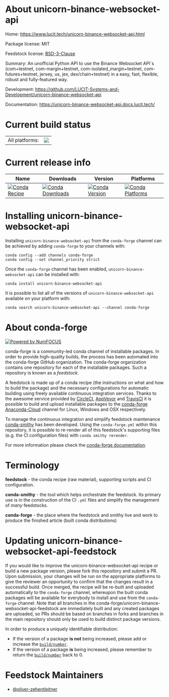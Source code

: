 About unicorn-binance-websocket-api
===================================

Home: https://www.lucit.tech/unicorn-binance-websocket-api.html

Package license: MIT

Feedstock license: [BSD-3-Clause](https://github.com/conda-forge/unicorn-binance-websocket-api-feedstock/blob/main/LICENSE.txt)

Summary: An unofficial Python API to use the Binance Websocket API`s (com+testnet, com-margin+testnet, com-isolated_margin+testnet, com-futures+testnet, jersey, us, jex, dex/chain+testnet) in a easy, fast, flexible, robust and fully-featured way.

Development: https://github.com/LUCIT-Systems-and-Development/unicorn-binance-websocket-api

Documentation: https://unicorn-binance-websocket-api.docs.lucit.tech/

Current build status
====================


<table><tr><td>All platforms:</td>
    <td>
      <a href="https://dev.azure.com/conda-forge/feedstock-builds/_build/latest?definitionId=15698&branchName=main">
        <img src="https://dev.azure.com/conda-forge/feedstock-builds/_apis/build/status/unicorn-binance-websocket-api-feedstock?branchName=main">
      </a>
    </td>
  </tr>
</table>

Current release info
====================

| Name | Downloads | Version | Platforms |
| --- | --- | --- | --- |
| [![Conda Recipe](https://img.shields.io/badge/recipe-unicorn--binance--websocket--api-green.svg)](https://anaconda.org/conda-forge/unicorn-binance-websocket-api) | [![Conda Downloads](https://img.shields.io/conda/dn/conda-forge/unicorn-binance-websocket-api.svg)](https://anaconda.org/conda-forge/unicorn-binance-websocket-api) | [![Conda Version](https://img.shields.io/conda/vn/conda-forge/unicorn-binance-websocket-api.svg)](https://anaconda.org/conda-forge/unicorn-binance-websocket-api) | [![Conda Platforms](https://img.shields.io/conda/pn/conda-forge/unicorn-binance-websocket-api.svg)](https://anaconda.org/conda-forge/unicorn-binance-websocket-api) |

Installing unicorn-binance-websocket-api
========================================

Installing `unicorn-binance-websocket-api` from the `conda-forge` channel can be achieved by adding `conda-forge` to your channels with:

```
conda config --add channels conda-forge
conda config --set channel_priority strict
```

Once the `conda-forge` channel has been enabled, `unicorn-binance-websocket-api` can be installed with:

```
conda install unicorn-binance-websocket-api
```

It is possible to list all of the versions of `unicorn-binance-websocket-api` available on your platform with:

```
conda search unicorn-binance-websocket-api --channel conda-forge
```


About conda-forge
=================

[![Powered by
NumFOCUS](https://img.shields.io/badge/powered%20by-NumFOCUS-orange.svg?style=flat&colorA=E1523D&colorB=007D8A)](https://numfocus.org)

conda-forge is a community-led conda channel of installable packages.
In order to provide high-quality builds, the process has been automated into the
conda-forge GitHub organization. The conda-forge organization contains one repository
for each of the installable packages. Such a repository is known as a *feedstock*.

A feedstock is made up of a conda recipe (the instructions on what and how to build
the package) and the necessary configurations for automatic building using freely
available continuous integration services. Thanks to the awesome service provided by
[CircleCI](https://circleci.com/), [AppVeyor](https://www.appveyor.com/)
and [TravisCI](https://travis-ci.com/) it is possible to build and upload installable
packages to the [conda-forge](https://anaconda.org/conda-forge)
[Anaconda-Cloud](https://anaconda.org/) channel for Linux, Windows and OSX respectively.

To manage the continuous integration and simplify feedstock maintenance
[conda-smithy](https://github.com/conda-forge/conda-smithy) has been developed.
Using the ``conda-forge.yml`` within this repository, it is possible to re-render all of
this feedstock's supporting files (e.g. the CI configuration files) with ``conda smithy rerender``.

For more information please check the [conda-forge documentation](https://conda-forge.org/docs/).

Terminology
===========

**feedstock** - the conda recipe (raw material), supporting scripts and CI configuration.

**conda-smithy** - the tool which helps orchestrate the feedstock.
                   Its primary use is in the construction of the CI ``.yml`` files
                   and simplify the management of *many* feedstocks.

**conda-forge** - the place where the feedstock and smithy live and work to
                  produce the finished article (built conda distributions)


Updating unicorn-binance-websocket-api-feedstock
================================================

If you would like to improve the unicorn-binance-websocket-api recipe or build a new
package version, please fork this repository and submit a PR. Upon submission,
your changes will be run on the appropriate platforms to give the reviewer an
opportunity to confirm that the changes result in a successful build. Once
merged, the recipe will be re-built and uploaded automatically to the
`conda-forge` channel, whereupon the built conda packages will be available for
everybody to install and use from the `conda-forge` channel.
Note that all branches in the conda-forge/unicorn-binance-websocket-api-feedstock are
immediately built and any created packages are uploaded, so PRs should be based
on branches in forks and branches in the main repository should only be used to
build distinct package versions.

In order to produce a uniquely identifiable distribution:
 * If the version of a package **is not** being increased, please add or increase
   the [``build/number``](https://docs.conda.io/projects/conda-build/en/latest/resources/define-metadata.html#build-number-and-string).
 * If the version of a package **is** being increased, please remember to return
   the [``build/number``](https://docs.conda.io/projects/conda-build/en/latest/resources/define-metadata.html#build-number-and-string)
   back to 0.

Feedstock Maintainers
=====================

* [@oliver-zehentleitner](https://github.com/oliver-zehentleitner/)

